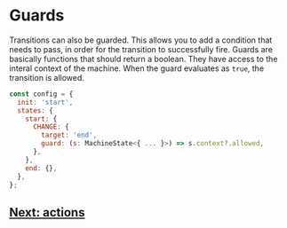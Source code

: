 # Guards

Transitions can also be guarded. This allows you to add a condition that needs to pass, in order for the transition to successfully fire. Guards are basically functions that should return a boolean. They have access to the interal context of the machine. When the guard evaluates as `true`, the transition is allowed.

```js
const config = {
  init: 'start',
  states: {
    start: {
      CHANGE: {
        target: 'end',
        guard: (s: MachineState<{ ... }>) => s.context?.allowed,
      },
    },
    end: {},
  },
};
```

## [Next: actions](./actions.md)
